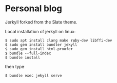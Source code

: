 # Personal blog

Jerkyll forked from the Slate theme.

Local installation of jerkyll on linux:

```
$ sudo apt install clang make ruby-dev libffi-dev
$ sudo gem install bundler jekyll
$ sudo gem install html-proofer
$ bundle --full-index
$ bundle install
```

then type 

```
$ bundle exec jekyll serve
```
